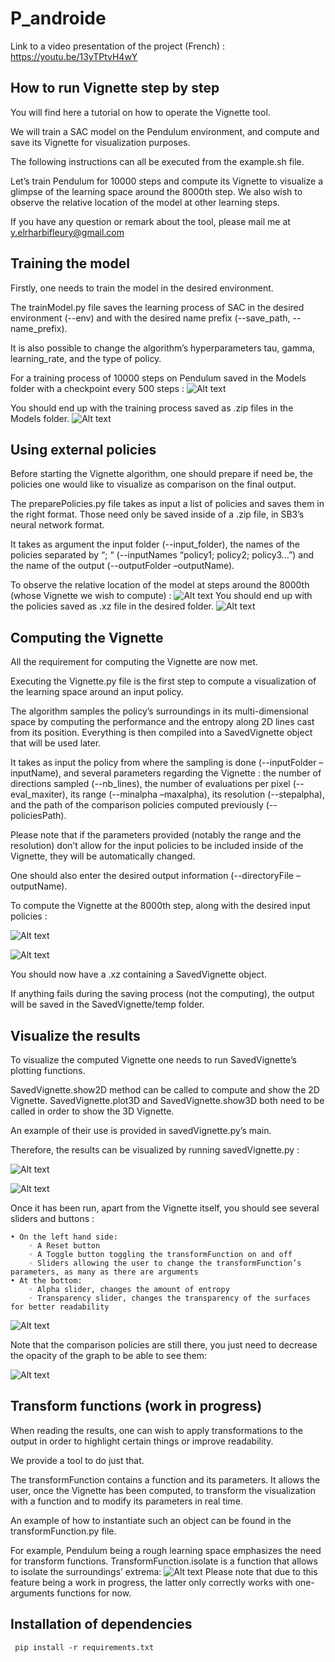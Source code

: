 # P_androide

Link to a video presentation of the project (French) : https://youtu.be/13yTPtvH4wY

 ## How to run Vignette step by step
 
You will find here a tutorial on how to operate the Vignette tool.

We will train a SAC model on the Pendulum environment, and compute and save its Vignette for visualization purposes.

The following instructions can all be executed from the example.sh file.

Let’s train Pendulum for 10000 steps and compute its Vignette to visualize a glimpse of the learning space around the 8000th step. We also wish to observe the relative location of the model at other learning steps.

If you have any question or remark about the tool, please mail me at y.elrharbifleury@gmail.com

## Training the model

Firstly, one needs to train the model in the desired environment.

The trainModel.py file saves the learning process of SAC in the desired environment (--env) and with the desired name prefix (--save_path, --name_prefix).

It is also possible to change the algorithm’s hyperparameters tau, gamma, learning_rate, and the type of policy.

For a training process of 10000 steps on Pendulum saved in the Models folder with a checkpoint every 500 steps :
![Alt text](https://github.com/sohio92/P_androide/blob/d184992a7590902c6de4ea4efd36ab959ca6e030/Rapport%20androide/Readme_images/1.png)

You should end up with the training process saved as .zip files in the Models folder.
![Alt text](https://github.com/sohio92/P_androide/blob/d184992a7590902c6de4ea4efd36ab959ca6e030/Rapport%20androide/Readme_images/2.png)

## Using external policies


Before starting the Vignette algorithm, one should prepare if need be, the policies one would like to visualize as comparison on the final output.

The preparePolicies.py file takes as input a list of policies and saves them in the right format. Those need only be saved inside of a .zip file, in SB3’s neural network format. 

It takes as argument the input folder (--input_folder), the names of the policies separated by “; “ (--inputNames “policy1; policy2; policy3…”) and the name of the output (--outputFolder –outputName).

To observe the relative location of the model at steps around the 8000th (whose Vignette we wish to compute) :
![Alt text](https://github.com/sohio92/P_androide/blob/d184992a7590902c6de4ea4efd36ab959ca6e030/Rapport%20androide/Readme_images/3.png)
You should end up with the policies saved as .xz file in the desired folder.
![Alt text](https://github.com/sohio92/P_androide/blob/d184992a7590902c6de4ea4efd36ab959ca6e030/Rapport%20androide/Readme_images/4.png)

## Computing the Vignette
All the requirement for computing the Vignette are now met.

Executing the Vignette.py file is the first step to compute a visualization of the learning space around an input policy.

The algorithm samples the policy’s surroundings in its multi-dimensional space by computing the performance and the entropy along 2D lines cast from its position. Everything is then compiled into a SavedVignette object that will be used later.

It takes as input the policy from where the sampling is done (--inputFolder –inputName), and several parameters regarding the Vignette : the number of directions sampled (--nb_lines), the number of evaluations per pixel (--eval_maxiter), its range (--minalpha –maxalpha), its resolution (--stepalpha), and the path of the comparison policies computed previously (--policiesPath).

Please note that if the parameters provided (notably the range and the resolution) don’t allow for the input policies to be included inside of the Vignette, they will be automatically changed.

One should also enter the desired output information (--directoryFile –outputName).

To compute the Vignette at the 8000th step, along with the desired input policies :

![Alt text](https://github.com/sohio92/P_androide/blob/d184992a7590902c6de4ea4efd36ab959ca6e030/Rapport%20androide/Readme_images/5.png)

![Alt text](https://github.com/sohio92/P_androide/blob/d184992a7590902c6de4ea4efd36ab959ca6e030/Rapport%20androide/Readme_images/6.png)

You should now have a .xz containing a SavedVignette object.

If anything fails during the saving process (not the computing), the output will be saved in the SavedVignette/temp folder.

## Visualize the results

To visualize the computed Vignette one needs to run SavedVignette’s plotting functions. 

SavedVignette.show2D method can be called to compute and show the 2D Vignette.
SavedVignette.plot3D and SavedVignette.show3D both need to be called in order to show the 3D Vignette.

An example of their use is provided in savedVignette.py’s main.

Therefore, the results can be visualized by running savedVignette.py :

![Alt text](https://github.com/sohio92/P_androide/blob/d184992a7590902c6de4ea4efd36ab959ca6e030/Rapport%20androide/Readme_images/7.png)

![Alt text](https://github.com/sohio92/P_androide/blob/d184992a7590902c6de4ea4efd36ab959ca6e030/Rapport%20androide/Readme_images/9.png)

Once it has been run, apart from the Vignette itself, you should see several sliders and buttons :

    • On the left hand side:
        ◦ A Reset button
        ◦ A Toggle button toggling the transformFunction on and off
        ◦ Sliders allowing the user to change the transformFunction’s parameters, as many as there are arguments
    • At the bottom: 
        ◦ Alpha slider, changes the amount of entropy
        ◦ Transparency slider, changes the transparency of the surfaces for better readability

![Alt text](https://github.com/sohio92/P_androide/blob/d184992a7590902c6de4ea4efd36ab959ca6e030/Rapport%20androide/Readme_images/10.png)

Note that the comparison policies are still there, you just need to decrease the opacity of the graph to be able to see them:

![Alt text](https://github.com/sohio92/P_androide/blob/d184992a7590902c6de4ea4efd36ab959ca6e030/Rapport%20androide/Readme_images/11.png)

## Transform functions (work in progress)

When reading the results, one can wish to apply transformations to the output in order to highlight certain things or improve readability.

We provide a tool to do just that.

The transformFunction contains a function and its parameters. It allows the user, once the Vignette has been computed, to transform the visualization with a function and to modify its parameters in real time.

An example of how to instantiate such an object can be found in the transformFunction.py file.

For example, Pendulum being a rough learning space emphasizes the need for transform functions. TransformFunction.isolate is a function that allows to isolate the surroundings’ extrema:
![Alt text](https://github.com/sohio92/P_androide/blob/d184992a7590902c6de4ea4efd36ab959ca6e030/Rapport%20androide/Readme_images/12.png)
Please note that due to this feature being a work in progress, the latter only correctly works with one-arguments functions for now.

## Installation of dependencies

```
 pip install -r requirements.txt

```
